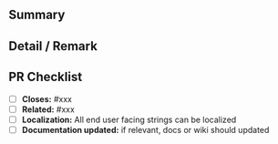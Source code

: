 ## Summary

## Detail / Remark

## PR Checklist

- [ ] **Closes:** #xxx
- [ ] **Related:** #xxx
- [ ] **Localization:** All end user facing strings can be localized
- [ ] **Documentation updated:** if relevant, docs or wiki should updated
